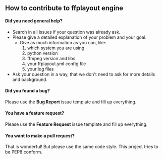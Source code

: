 How to contribute to ffplayout engine
-----

#### Did you need general help?

- Search in all issues if your question was already ask.
- Please give a detailed explanation of your problem and your goal.
    - Give as much information as you can, like:
        1. which system you are using
        2. python version
        3. ffmpeg version and libs
        4. your ffplayout.yml config file
        5. your log files
- Ask your question in a way, that we don't need to ask for more details and background.

#### Did you found a bug?

Please use the **Bug Report** issue template and fill up everything.

#### You have a feature request?

Please use the **Feature Request** issue template and fill up everything.

#### You want to make a pull request?
That is wonderful! But please use the same code style. This project tries to be PEP8 conform.
